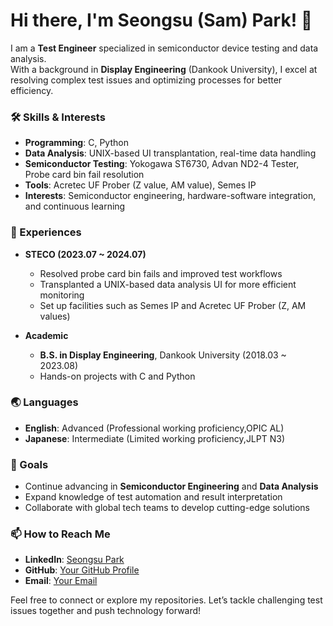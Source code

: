 
# Hi there, I'm Seongsu (Sam) Park! 👋

I am a **Test Engineer** specialized in semiconductor device testing and data analysis.  
With a background in **Display Engineering** (Dankook University), I excel at resolving complex test issues and optimizing processes for better efficiency.

### 🛠️ Skills & Interests
- **Programming**: C, Python
- **Data Analysis**: UNIX-based UI transplantation, real-time data handling
- **Semiconductor Testing**: Yokogawa ST6730, Advan ND2-4 Tester, Probe card bin fail resolution
- **Tools**: Acretec UF Prober (Z value, AM value), Semes IP
- **Interests**: Semiconductor engineering, hardware-software integration, and continuous learning

### 🌱 Experiences
- **STECO (2023.07 ~ 2024.07)**  
  - Resolved probe card bin fails and improved test workflows  
  - Transplanted a UNIX-based data analysis UI for more efficient monitoring  
  - Set up facilities such as Semes IP and Acretec UF Prober (Z, AM values)

- **Academic**  
  - **B.S. in Display Engineering**, Dankook University (2018.03 ~ 2023.08)  
  - Hands-on projects with C and Python

### 🌏 Languages
- **English**: Advanced (Professional working proficiency,OPIC AL)
- **Japanese**: Intermediate (Limited working proficiency,JLPT N3)

### 🚀 Goals
- Continue advancing in **Semiconductor Engineering** and **Data Analysis**
- Expand knowledge of test automation and result interpretation
- Collaborate with global tech teams to develop cutting-edge solutions

### 📫 How to Reach Me
- **LinkedIn**: [Seongsu Park](https://www.linkedin.com/in/seongsu-park-263774273/)
- **GitHub**: [Your GitHub Profile](#)
- **Email**: [Your Email](mailto:example@gmail.com)

Feel free to connect or explore my repositories. Let’s tackle challenging test issues together and push technology forward!
